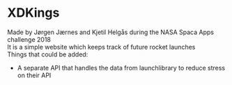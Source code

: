 # XDKings
Made by Jørgen Jærnes and Kjetil Helgås during the NASA Spaca Apps challenge 2018  
It is a simple website which keeps track of future rocket launches  
Things that could be added:  
  * A separate API that handles the data from launchlibrary to reduce stress on their API  
